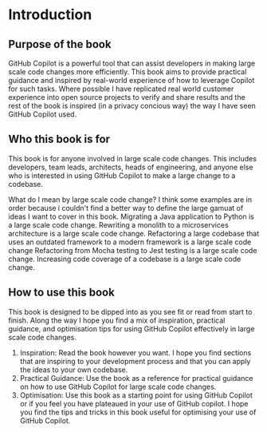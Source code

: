 # Introduction

## Purpose of the book

GitHub Copilot is a powerful tool that can assist developers in making large scale code changes more efficiently. This book aims to provide practical guidance and inspired by real-world experience of how to leverage Copilot for such tasks. Where possible I have replicated real world customer experience into open source projects to verify and share results and the rest of the book is inspired (in a privacy concious way) the way I have seen GitHub Copilot used. 

## Who this book is for

This book is for anyone involved in large scale code changes. This includes developers, team leads, architects, heads of engineering, and anyone else who is interested in using GitHub Copilot to make a large change to a codebase. 

What do I mean by large scale code change? I think some examples are in order because i couldn't find a better way to define the large gamuat of ideas I want to cover in this book. 
Migrating a Java application to Python is a large scale code change. 
Rewriting a monolith to a microservices architecture is a large scale code change.
Refactoring a large codebase that uses an outdated framework to a modern framework is a large scale code change
Refactoring from Mocha testing to Jest testing is a large scale code change.
Increasing code coverage of a codebase is a large scale code change.

## How to use this book

This book is designed to be dipped into as you see fit or read from start to finish. Along the way I hope you find a mix of inspiration, practical guidance, and optimisation tips for using GitHub Copilot effectively in large scale code changes.
1) Inspiration: Read the book however you want. I hope you find sections that are inspiring to your development process and that you can apply the ideas to your own codebase.
2) Practical Guidance: Use the book as a reference for practical guidance on how to use GitHub Copilot for large scale code changes. 
3) Optimisation: Use this book as a starting point for using GitHub Copilot or if you feel you have plateaued in your use of GitHub copilot. I hope you find the tips and tricks in this book useful for optimising your use of GitHub Copilot.